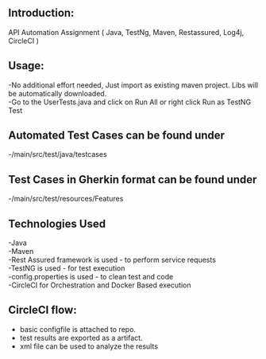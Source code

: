 ## Introduction:
API Automation Assignment ( Java, TestNg, Maven, Restassured, Log4j, CircleCI )<br />

## Usage:
-No additional effort needed, Just import as existing maven project. Libs will be automatically downloaded.<br />
-Go to the UserTests.java and click on Run All or right click Run as TestNG Test<br />

## Automated Test Cases can be found under 
-/main/src/test/java/testcases<br />

## Test Cases in Gherkin format can be found under
-/main/src/test/resources/Features<br />

## Technologies Used
-Java<br />
-Maven<br />
-Rest Assured framework is used - to perform service requests<br />
-TestNG is used - for test execution<br />
-config.properties is used - to clean test and code<br />
-CircleCI for Orchestration and Docker Based execution<br />

## CircleCI flow:
- basic configfile is attached to repo.<br />
- test results are exported as a artifact.<br />
- xml file can be used to analyze the results<br />

